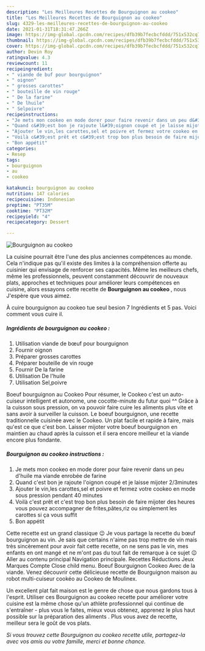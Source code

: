 ```yaml
---
description: "Les Meilleures Recettes de Bourguignon au cookeo"
title: "Les Meilleures Recettes de Bourguignon au cookeo"
slug: 4329-les-meilleures-recettes-de-bourguignon-au-cookeo
date: 2021-01-31T18:31:47.266Z
image: https://img-global.cpcdn.com/recipes/dfb39b7fecbcfddd/751x532cq70/bourguignon-au-cookeo-photo-principale-de-la-recette.jpg
thumbnail: https://img-global.cpcdn.com/recipes/dfb39b7fecbcfddd/751x532cq70/bourguignon-au-cookeo-photo-principale-de-la-recette.jpg
cover: https://img-global.cpcdn.com/recipes/dfb39b7fecbcfddd/751x532cq70/bourguignon-au-cookeo-photo-principale-de-la-recette.jpg
author: Devin Roy
ratingvalue: 4.3
reviewcount: 11
recipeingredient:
- " viande de buf pour bourguignon"
- " oignon"
- " grosses carottes"
- " bouteille de vin rouge"
- " De la farine"
- " De lhuile"
- " Selpoivre"
recipeinstructions:
- "Je mets mon cookeo en mode dorer pour faire revenir dans un peu d&#39;huile ma viande enrobée de farine"
- "Quand c&#39;est bon je rajoute l&#39;oignon coupé et je laisse mijoter 2/3minutes"
- "Ajouter le vin,les carottes,sel et poivre et fermez votre cookeo en mode sous pression pendant 40 minutes"
- "Voilà c&#39;est prêt et c&#39;est trop bon plus besoin de faire mijoter des heures vous pouvez accompagner de frites,pâtes,riz ou simplement les carottes si ça vous suffit"
- "Bon appétit"
categories:
- Resep
tags:
- bourguignon
- au
- cookeo

katakunci: bourguignon au cookeo 
nutrition: 147 calories
recipecuisine: Indonesian
preptime: "PT35M"
cooktime: "PT32M"
recipeyield: "4"
recipecategory: Dessert

---
```



![Bourguignon au cookeo](https://img-global.cpcdn.com/recipes/dfb39b7fecbcfddd/751x532cq70/bourguignon-au-cookeo-photo-principale-de-la-recette.jpg)

La cuisine pourrait être l'une des plus anciennes compétences au monde. Cela n'indique pas qu'il existe des limites à la compréhension offerte au cuisinier qui envisage de renforcer ses capacités. Même les meilleurs chefs, même les professionnels, peuvent constamment découvrir de nouveaux plats, approches et techniques pour améliorer leurs compétences en cuisine, alors essayons cette recette de <strong> Bourguignon au cookeo </strong>, nous J'espère que vous aimez.

<!--inarticleads1-->

À cuire bourguignon au cookeo tue seul besion 7 Ingrédients et 5 pas. Voici comment vous cuire il.

##### Ingrédients de bourguignon au cookeo :

1. Utilisation  viande de bœuf pour bourguignon
1. Fournir  oignon
1. Préparer  grosses carottes
1. Préparer  bouteille de vin rouge
1. Fournir  De la farine
1. Utilisation  De l&#39;huile
1. Utilisation  Sel,poivre


Boeuf bourguignon au Cookeo Pour résumer, le Cookeo c&#39;est un auto-cuiseur intelligent et autonome, une cocotte-minute du futur quoi ^^ Grâce à la cuisson sous pression, on va pouvoir faire cuire les aliments plus vite et sans avoir à surveiller la cuisson. Le boeuf bourguignon, une recette traditionnelle cuisinée avec le Cookeo. Un plat facile et rapide à faire, mais qu&#39;est ce que c&#39;est bon. Laisser mijoter votre boeuf bourguignon en maintien au chaud après la cuisson et il sera encore meilleur et la viande encore plus fondante. 

<!--inarticleads2-->

##### Bourguignon au cookeo instructions :

1. Je mets mon cookeo en mode dorer pour faire revenir dans un peu d&#39;huile ma viande enrobée de farine
1. Quand c&#39;est bon je rajoute l&#39;oignon coupé et je laisse mijoter 2/3minutes
1. Ajouter le vin,les carottes,sel et poivre et fermez votre cookeo en mode sous pression pendant 40 minutes
1. Voilà c&#39;est prêt et c&#39;est trop bon plus besoin de faire mijoter des heures vous pouvez accompagner de frites,pâtes,riz ou simplement les carottes si ça vous suffit
1. Bon appétit


Cette recette est un grand classique 😉 Je vous partage la recette du bœuf bourguignon au vin. Je sais que certains n&#39;aime pas trop mettre de vin mais très sincèrement pour avoir fait cette recette, on ne sens pas le vin, mes enfants en ont mangé et ne m&#39;ont pas du tout fait de remarque à ce sujet 😉 Aller au contenu principal Navigation principale. Recettes Réductions Jeux Marques Compte Close child menu. Boeuf Bourguignon Cookeo Avec de la viande. Venez découvrir cette délicieuse recette de Bourguignon maison au robot multi-cuiseur cookéo au Cookeo de Moulinex. 

<!--inarticleads1-->

<p>
Un excellent plat fait maison est le genre de chose que nous gardons tous à l'esprit. Utiliser ces Bourguignon au cookeo recette pour améliorer votre cuisine est la même chose qu'un athlète professionnel qui continue de s'entraîner - plus vous le faites, mieux vous obtenez, apprenez le plus haut possible sur la préparation des aliments . Plus vous avez de recette, meilleur sera le goût de vos plats.
</p>

<p>
<i>Si vous trouvez cette Bourguignon au cookeo recette utile, partagez-la avec vos amis ou votre famille, merci et bonne chance.</i>
</p>
